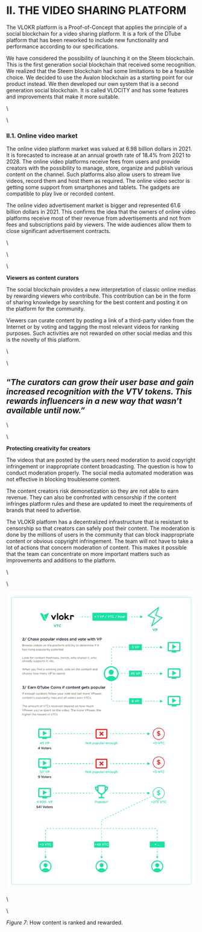 # II. THE VIDEO SHARING PLATFORM

The VLOKR platform is a Proof-of-Concept that applies the principle of a social blockchain for a video sharing platform. It is a fork of the DTube platform that has been reworked to include new functionality and performance according to our specifications.

We have considered the possibility of launching it on the Steem blockchain. This is the first generation social blockchain that received some recognition. We realized that the Steem blockchain had some limitations to be a feasible choice. We decided to use the Avalon blockchain as a starting point for our product instead. We then developed our own system that is a second generation social blockchain. It is called VLOCITY and has some features and improvements that make it more suitable.

\


\


### II.1. Online video market <a href="#_toc99732736" id="_toc99732736"></a>

The online video platform market was valued at 6.98 billion dollars in 2021. It is forecasted to increase at an annual growth rate of 18.4% from 2021 to 2028. The online video platforms receive fees from users and provide creators with the possibility to manage, store, organize and publish various content on the channel. Such platforms also allow users to stream live videos, record them and host them as required. The online video sector is getting some support from smartphones and tablets. The gadgets are compatible to play live or recorded content.

The online video advertisement market is bigger and represented 61.6 billion dollars in 2021. This confirms the idea that the owners of online video platforms receive most of their revenue from advertisements and not from fees and subscriptions paid by viewers. The wide audiences allow them to close significant advertisement contracts.

\


\


\


**Viewers as content curators**

The social blockchain provides a new interpretation of classic online medias by rewarding viewers who contribute. This contribution can be in the form of sharing knowledge by searching for the best content and posting it on the platform for the community.

Viewers can curate content by posting a link of a third-party video from the Internet or by voting and tagging the most relevant videos for ranking purposes. Such activities are not rewarded on other social medias and this is the novelty of this platform.

\


\


## “_The curators can grow their user base and gain increased recognition with the VTV tokens. This rewards influencers in a new way that wasn’t available until now.”_

\


\


**Protecting creativity for creators**

The videos that are posted by the users need moderation to avoid copyright infringement or inappropriate content broadcasting. The question is how to conduct moderation properly. The social media automated moderation was not effective in blocking troublesome content.

The content creators risk demonetization so they are not able to earn revenue. They can also be confronted with censorship if the content infringes platform rules and these are updated to meet the requirements of brands that need to advertise.

The VLOKR platform has a decentralized infrastructure that is resistant to censorship so that creators can safely post their content. The moderation is done by the millions of users in the community that can block inappropriate content or obvious copyright infringement. The team will not have to take a lot of actions that concern moderation of content. This makes it possible that the team can concentrate on more important matters such as improvements and additions to the platform.

\


\


![](<.gitbook/assets/image (8).png>)

\


\


_Figure 7_: How content is ranked and rewarded.
